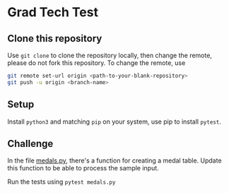 # Grad Tech Test

## Clone this repository

Use `git clone` to clone the repository locally, then change the remote, please do not fork this repository. To change the remote, use

```bash
git remote set-url origin <path-to-your-blank-repository>
git push -u origin <branch-name>
```

## Setup

Install `python3` and matching `pip` on your system, use pip to install `pytest`.

## Challenge

In the file [medals.py](medals.py), there's a function for creating a medal table. Update this function to be able to process the sample input.

Run the tests using `pytest medals.py`
